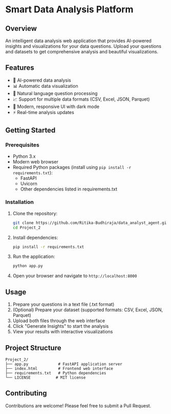 # Smart Data Analysis Platform

## Overview
An intelligent data analysis web application that provides AI-powered insights and visualizations for your data questions. Upload your questions and datasets to get comprehensive analysis and beautiful visualizations.

## Features
- 🤖 AI-powered data analysis
- 📊 Automatic data visualization
- 📝 Natural language question processing
- 📈 Support for multiple data formats (CSV, Excel, JSON, Parquet)
- 🎨 Modern, responsive UI with dark mode
- ⚡ Real-time analysis updates

## Getting Started

### Prerequisites
- Python 3.x
- Modern web browser
- Required Python packages (install using `pip install -r requirements.txt`):
  - FastAPI
  - Uvicorn
  - Other dependencies listed in requirements.txt

### Installation
1. Clone the repository:
   ```bash
   git clone https://github.com/Ritika-Budhiraja/data_analyst_agent.git
   cd Project_2
   ```

2. Install dependencies:
   ```bash
   pip install -r requirements.txt
   ```

3. Run the application:
   ```bash
   python app.py
   ```

4. Open your browser and navigate to `http://localhost:8000`

## Usage
1. Prepare your questions in a text file (.txt format)
2. (Optional) Prepare your dataset (supported formats: CSV, Excel, JSON, Parquet)
3. Upload both files through the web interface
4. Click "Generate Insights" to start the analysis
5. View your results with interactive visualizations

## Project Structure
```
Project_2/
├── app.py             # FastAPI application server
├── index.html         # Frontend web interface
├── requirements.txt   # Python dependencies
└── LICENSE           # MIT license
```

## Contributing
Contributions are welcome! Please feel free to submit a Pull Request.




